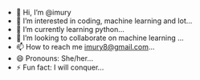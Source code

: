 - 👋 Hi, I’m @imury
- 👀 I’m interested in coding, machine learning and Iot...
- 🌱 I’m currently learning python...
- 💞️ I’m looking to collaborate on machine learning ...
- 📫 How to reach me imury8@gmail.com...
- 😄 Pronouns: She/her...
- ⚡ Fun fact: I will conquer...

<!---
imury/imury is a ✨ special ✨ repository because its `README.md` (this file) appears on your GitHub profile.
You can click the Preview link to take a look at your changes.
--->
